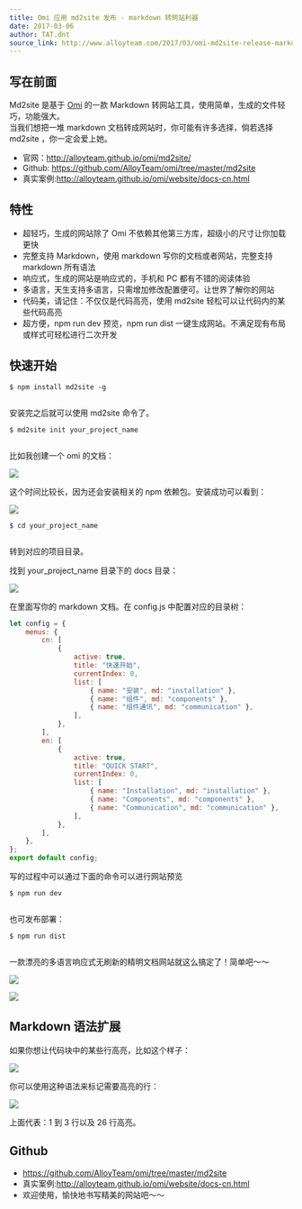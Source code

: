 ```yaml
---
title: Omi 应用 md2site 发布 - markdown 转网站利器
date: 2017-03-06
author: TAT.dnt
source_link: http://www.alloyteam.com/2017/03/omi-md2site-release-markdown-go-web-site-tool/
---
```


## 写在前面

Md2site 是基于 [Omi](https://github.com/AlloyTeam/omi) 的一款 Markdown 转网站工具，使用简单，生成的文件轻巧，功能强大。  
当我们想把一堆 markdown 文档转成网站时，你可能有许多选择，倘若选择 md2site ，你一定会爱上她。

-   官网：<http://alloyteam.github.io/omi/md2site/>
-   Github: <https://github.com/AlloyTeam/omi/tree/master/md2site>
-   真实案例:<http://alloyteam.github.io/omi/website/docs-cn.html>

## 特性

-   超轻巧，生成的网站除了 Omi 不依赖其他第三方库，超级小的尺寸让你加载更快
-   完整支持 Markdown，使用 markdown 写你的文档或者网站，完整支持 markdown 所有语法
-   响应式，生成的网站是响应式的，手机和 PC 都有不错的阅读体验
-   多语言，天生支持多语言，只需增加修改配置便可。让世界了解你的网站
-   代码美，请记住：不仅仅是代码高亮，使用 md2site 轻松可以让代码内的某些代码高亮
-   超方便，npm run dev 预览，npm run dist 一键生成网站。不满足现有布局或样式可轻松进行二次开发

## 快速开始

    $ npm install md2site -g
     

安装完之后就可以使用 md2site 命令了。

    $ md2site init your_project_name
     

比如我创建一个 omi 的文档：

![](http://images2015.cnblogs.com/blog/105416/201703/105416-20170306125028469-1292183468.png)

这个时间比较长，因为还会安装相关的 npm 依赖包。安装成功可以看到：

![](http://images2015.cnblogs.com/blog/105416/201703/105416-20170306125105234-1733626893.png)

    $ cd your_project_name
     

转到对应的项目目录。

找到 your_project_name 目录下的 docs 目录：

![](http://images2015.cnblogs.com/blog/105416/201703/105416-20170306125123063-1498730937.png)

在里面写你的 markdown 文档。在 config.js 中配置对应的目录树：

```javascript
let config = {
    menus: {
        cn: [
            {
                active: true,
                title: "快速开始",
                currentIndex: 0,
                list: [
                    { name: "安装", md: "installation" },
                    { name: "组件", md: "components" },
                    { name: "组件通讯", md: "communication" },
                ],
            },
        ],
        en: [
            {
                active: true,
                title: "QUICK START",
                currentIndex: 0,
                list: [
                    { name: "Installation", md: "installation" },
                    { name: "Components", md: "components" },
                    { name: "Communication", md: "communication" },
                ],
            },
        ],
    },
};
export default config;
```

写的过程中可以通过下面的命令可以进行网站预览

    $ npm run dev
     

也可发布部署：

    $ npm run dist
     

一款漂亮的多语言响应式无刷新的精明文档网站就这么搞定了！简单吧～～

![](http://images2015.cnblogs.com/blog/105416/201703/105416-20170306125633969-867005358.png)

![](http://images2015.cnblogs.com/blog/105416/201703/105416-20170306125639469-340450991.png)

## Markdown 语法扩展

如果你想让代码块中的某些行高亮，比如这个样子：

![](http://images2015.cnblogs.com/blog/105416/201703/105416-20170306125132563-920645893.png)

你可以使用这种语法来标记需要高亮的行：

![](http://images2015.cnblogs.com/blog/105416/201703/105416-20170306125137750-1566013213.png)

上面代表：1 到 3 行以及 26 行高亮。

## Github

-   <https://github.com/AlloyTeam/omi/tree/master/md2site>
-   真实案例:<http://alloyteam.github.io/omi/website/docs-cn.html>
-   欢迎使用，愉快地书写精美的网站吧～～